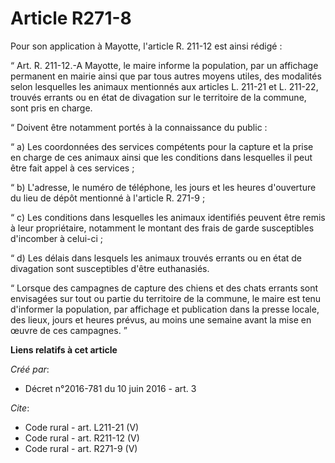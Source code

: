 # Article R271-8

Pour son application à Mayotte, l'article R. 211-12 est ainsi rédigé : 

“ Art. R. 211-12.-A Mayotte, le maire informe la population, par un affichage permanent en mairie ainsi que par tous autres
moyens utiles, des modalités selon lesquelles les animaux mentionnés aux articles L. 211-21 et L. 211-22, trouvés errants ou
en état de divagation sur le territoire de la commune, sont pris en charge. 

“ Doivent être notamment portés à la connaissance du public : 

“ a) Les coordonnées des services compétents pour la capture et la prise en charge de ces animaux ainsi que les conditions
dans lesquelles il peut être fait appel à ces services ; 

“ b) L'adresse, le numéro de téléphone, les jours et les heures d'ouverture du lieu de dépôt mentionné à l'article R.
271-9 ; 

“ c) Les conditions dans lesquelles les animaux identifiés peuvent être remis à leur propriétaire, notamment le montant des
frais de garde susceptibles d'incomber à celui-ci ; 

“ d) Les délais dans lesquels les animaux trouvés errants ou en état de divagation sont susceptibles d'être euthanasiés. 

“ Lorsque des campagnes de capture des chiens et des chats errants sont envisagées sur tout ou partie du territoire de la
commune, le maire est tenu d'informer la population, par affichage et publication dans la presse locale, des lieux, jours et
heures prévus, au moins une semaine avant la mise en œuvre de ces campagnes. ”

**Liens relatifs à cet article**

_Créé par_:

  - Décret n°2016-781 du 10 juin 2016 - art. 3

_Cite_:

  - Code rural - art. L211-21 (V)
  - Code rural - art. R211-12 (V)
  - Code rural - art. R271-9 (V)
